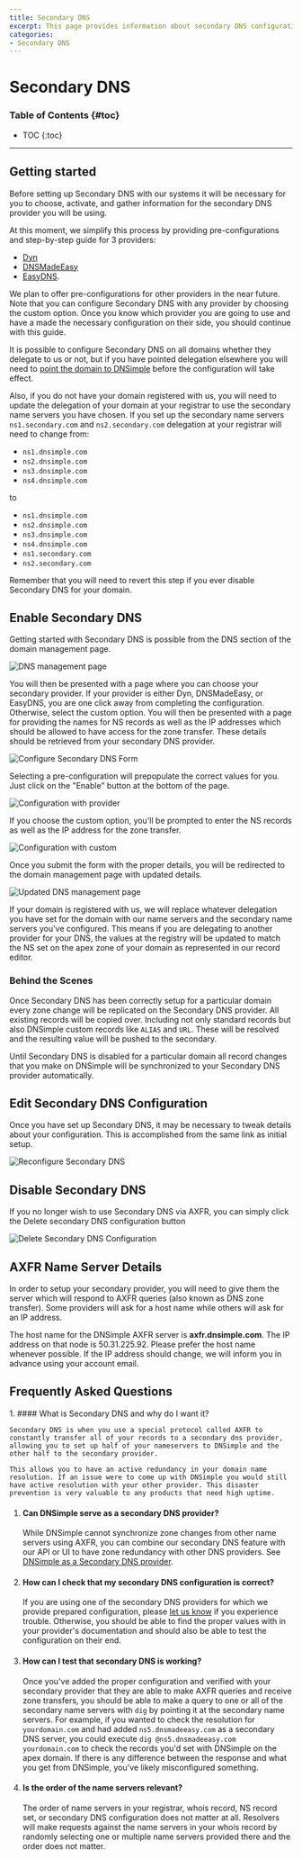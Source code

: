 ```yaml
---
title: Secondary DNS
excerpt: This page provides information about secondary DNS configuration with DNSimple.
categories:
- Secondary DNS
---
```


# Secondary DNS

### Table of Contents {#toc}

* TOC
{:toc}

---

## Getting started

Before setting up Secondary DNS with our systems it will be necessary for you to choose, activate, and gather information for the secondary DNS provider you will be using.

At this moment, we simplify this process by providing pre-configurations and step-by-step guide for 3 providers:

- [Dyn](/articles/secondary-dns-provider-dyn)
- [DNSMadeEasy](/articles/secondary-dns-provider-dns-made-easy)
- [EasyDNS](/articles/secondary-dns-provider-easy-dns).

We plan to offer pre-configurations for other providers in the near future. Note that you can configure Secondary DNS with any provider by choosing the custom option. Once you know which provider you are going to use and have a made the necessary configuration on their side, you should continue with this guide.

It is possible to configure Secondary DNS on all domains whether they delegate to us or not, but if you have pointed delegation elsewhere you will need to [point the domain to DNSimple](/articles/pointing-domain-to-dnsimple) before the configuration will take effect.

Also, if you do not have your domain registered with us, you will need to update the delegation of your domain at your registrar to use the secondary name servers you have chosen. If you set up the secondary name servers `ns1.secondary.com` and `ns2.secondary.com` delegation at your registrar will need to change from:

- `ns1.dnsimple.com`
- `ns2.dnsimple.com`
- `ns3.dnsimple.com`
- `ns4.dnsimple.com`

to

- `ns1.dnsimple.com`
- `ns2.dnsimple.com`
- `ns3.dnsimple.com`
- `ns4.dnsimple.com`
- `ns1.secondary.com`
- `ns2.secondary.com`

Remember that you will need to revert this step if you ever disable Secondary DNS for your domain.


## Enable Secondary DNS

Getting started with Secondary DNS is possible from the DNS section of the domain management page.

![DNS management page](/files/setup-secondary-dns.png)

You will then be presented with a page where you can choose your secondary provider. If your provider is either Dyn, DNSMadeEasy, or EasyDNS, you are one click away from completing the configuration. Otherwise, select the custom option. You will then be presented with a page for providing the names for NS records as well as the IP addresses which should be allowed to have access for the zone transfer. These details should be retrieved from your secondary DNS provider.

![Configure Secondary DNS Form](/files/secondary-dns-step-1.png)

Selecting a pre-configuration will prepopulate the correct values for you. Just click on the "Enable" button at the bottom of the page.

![Configuration with provider](/files/secondary-dns-provider-conf.png)

If you choose the custom option, you'll be prompted to enter the NS records as well as the IP address for the zone transfer.

![Configuration with custom](/files/secondary-dns-custom-conf.png)

Once you submit the form with the proper details, you will be redirected to the domain management page with updated details.

![Updated DNS management page](/files/secondary-dns-configured.jpg)

<warning>
If your domain is registered with us, we will replace whatever delegation you have set for the domain with our name servers and the secondary name servers you've configured. This means if you are delegating to another provider for your DNS, the values at the registry will be updated to match the NS set on the apex zone of your domain as represented in our record editor.
</warning>

### Behind the Scenes

Once Secondary DNS has been correctly setup for a particular domain every zone change will be replicated on the Secondary DNS provider. All existing records will be copied over. Including not only standard records but also DNSimple custom records like `ALIAS` and `URL`. These will be resolved and the resulting value will be pushed to the secondary.

Until Secondary DNS is disabled for a particular domain all record changes that you make on DNSimple will be synchronized to your Secondary DNS provider automatically.


## Edit Secondary DNS Configuration

Once you have set up Secondary DNS, it may be necessary to tweak details about your configuration. This is accomplished from the same link as initial setup.

![Reconfigure Secondary DNS](/files/reconfigure-secondary-dns.png)

## Disable Secondary DNS

If you no longer wish to use Secondary DNS via AXFR, you can simply click the <label>Delete secondary DNS configuration</label> button

![Delete Secondary DNS Configuration](/files/reconfigure-secondary-dns.png)


## AXFR Name Server Details

In order to setup your secondary provider, you will need to give them the server which will respond to AXFR queries (also known as DNS zone transfer). Some providers will ask for a host name while others will ask for an IP address.

The host name for the DNSimple AXFR server is **axfr.dnsimple.com**. The IP address on that node is 50.31.225.92. Please prefer the host name whenever possible. If the IP address should change, we will inform you in advance using your account email.


## Frequently Asked Questions

<div class="section-faq" markdown="1">
1.  #### What is Secondary DNS and why do I want it?

    Secondary DNS is when you use a special protocol called AXFR to constantly transfer all of your records to a secondary dns provider, allowing you to set up half of your nameservers to DNSimple and the other half to the secondary provider.

    This allows you to have an active redundancy in your domain name resolution. If an issue were to come up with DNSimple you would still have active resolution with your other provider. This disaster prevention is very valuable to any products that need high uptime.

1.  #### Can DNSimple serve as a secondary DNS provider?

    While DNSimple cannot synchronize zone changes from other name servers using AXFR, you can combine our secondary DNS feature with our API or UI to have zone redundancy with other DNS providers. See [DNSimple as a Secondary DNS provider](/articles/secondary-dnsimple).

1.  #### How can I check that my secondary DNS configuration is correct?

    If you are using one of the secondary DNS providers for which we provide prepared configuration, please [let us know](https://dnsimple.com/contact) if you experience trouble. Otherwise, you should be able to find the proper values with in your provider's documentation and should also be able to test the configuration on their end.

1.  #### How can I test that secondary DNS is working?

    Once you've added the proper configuration and verified with your secondary provider that they are able to make AXFR queries and receive zone transfers, you should be able to make a query to one or all of the secondary name servers with `dig` by pointing it at the secondary name servers. For example, if you wanted to check the resolution for `yourdomain.com` and had added `ns5.dnsmadeeasy.com` as a secondary DNS server, you could execute `dig @ns5.dnsmadeeasy.com yourdomain.com` to check the records you'd set with DNSimple on the apex domain. If there is any difference between the response and what you get from DNSimple, you've likely misconfigured something.

1.  #### Is the order of the name servers relevant?

    The order of name servers in your registrar, whois record, NS record set, or secondary DNS configuration does not matter at all. Resolvers will make requests against the name servers in your whois record by randomly selecting one or multiple name servers provided there and the order does not matter.
</div>
